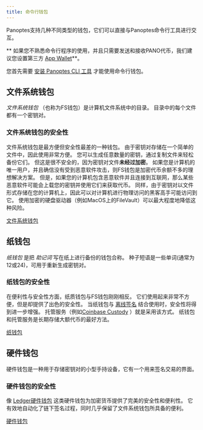 ```yaml
---
title: 命令行钱包
---
```


Panoptes支持几种不同类型的钱包，它们可以直接与Panoptes命令行工具进行交互。

** 如果您不熟悉命令行程序的使用，并且只需要发送和接收PANO代币，我们建议您设置第三方 [App Wallet](apps.md)**。

您首先需要 [安装 Panoptes CLI 工具](../cli/install-panoptes-cli-tools.md) 才能使用命令行钱包。

## 文件系统钱包

_文件系统钱包_ （也称为FS钱包）是计算机文件系统中的目录。 目录中的每个文件都有一个密钥对。

### 文件系统钱包的安全性

文件系统钱包是最方便但安全性最差的一种钱包。 由于密钥对存储在一个简单的文件中，因此使用非常方便。 您可以生成任意数量的密钥，通过复制文件来轻松备份它们。 但这是很不安全的，因为密钥对文件**未经过加密**。 如果您是计算机的唯一用户，并且确信没有受到恶意软件攻击，则FS钱包是加密代币余额不多的理想解决方案。 但是，如果您的计算机包含恶意软件并且连接到互联网，那么某些恶意软件可能会上载您的密钥并使用它们来获取代币。 同样，由于密钥对以文件形式存储在您的计算机上，因此可以对计算机进行物理访问的黑客高手可能访问到它。 使用加密的硬盘驱动器（例如MacOS上的FileVault）可以最大程度地降低这种风险。

[文件系统钱包](file-system-wallet.md)

## 纸钱包

_纸钱包_ 是把 _助记词_ 写在纸上进行备份的钱包合称。 种子短语是一些单词(通常为12或24)，可用于重新生成密钥对。

### 纸钱包的安全性

在便利性与安全性方面，纸质钱包与FS钱包刚刚相反。 它们使用起来非常不方便，但是却提供了出色的安全性。 当纸钱包与 [离线签名](../offline-signing.md) 结合使用时，安全性将得到进一步增强。 托管服务（例如[Coinbase Custody](https://custody.coinbase.com/) ）就是采用该方式。 纸钱包和托管服务是长期存储大额代币的最好方法。

[纸钱包](paper-wallet.md)

## 硬件钱包

硬件钱包是一种用于存储密钥对的小型手持设备，它有一个用来签名交易的界面。

### 硬件钱包的安全性

像 [Ledger硬件钱包](https://www.ledger.com/) 这类硬件钱包为加密货币提供了完美的安全性和便利性。 它有效地自动化了链下签名过程，同时几乎保留了文件系统钱包所具备的便利。

[硬件钱包](hardware-wallets.md)
